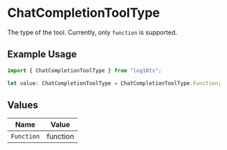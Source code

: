# ChatCompletionToolType

The type of the tool. Currently, only `function` is supported.

## Example Usage

```typescript
import { ChatCompletionToolType } from "log10ts";

let value: ChatCompletionToolType = ChatCompletionToolType.Function;
```

## Values

| Name       | Value      |
| ---------- | ---------- |
| `Function` | function   |